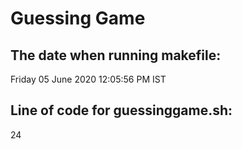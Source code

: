 # Guessing Game
## The date when running makefile:
Friday 05 June 2020 12:05:56 PM IST
## Line of code for guessinggame.sh:
24

